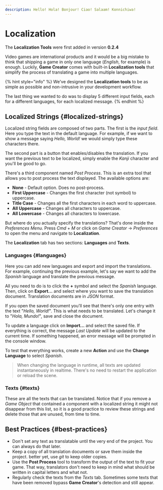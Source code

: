 ```yaml
---
description: Hello! Hola! Bonjour! Ciao! Salaam! Konnichiwa!
---
```


# Localization

The **Localization Tools** were first added in version **0.2.4**

Video games are international products and it would be a big mistake to think that shipping a game in only one language \(_English_, for example\) is enough. Luckily, **Game Creator** comes with built-in **Localization tools** that simplify the process of translating a game into multiple languages.

{% hint style="info" %}
We've designed the **Localization tools** to be as simple as possible and non-intrusive in your development workflow. 

The last thing we wanted to do was to display 5 different input fields, each for a different languages, for each localized message.
{% endhint %}

## Localized Strings {#localized-strings}

Localized string fields are composed of two parts. The first is the _input field_. Here you type the text in the default language. For example, if we want to show a message saying _Hello, World!_ we would simply type these characters there.

The second part is a button that enables/disables the translation. If you want the previous text to be localized, simply enable the _Kanji_ character and you'll be good to go.

There's a third component named _Post Process_. This is an extra tool that allows you to post process the text displayed. The available options are:

* **None** - Default option. Does no post-process.
* **First Uppercase** - Changes the first character \(not symbol\) to uppercase.
* **Title Case** - Changes all the first characters in each word to uppercase.
* **All Uppercase** - Changes all characters to uppercase.
* **All Lowercase** - Changes all characters to lowercase.

But where do you actually specify the translations? That's done inside the _Preferences Menu_. Press _Cmd_ + _M_ or click on _Game Creator_ -&gt; _Preferences_ to open the menu and navigate to **Localization**.

The **Localization** tab has two sections: **Languages** and **Texts**.

### Languages {#languages}

Here you can add new languages and export and import the translations. For example, continuing the previous example, let's say we want to add the _Spanish_ language and translate the previous message.

All you need to do is to click the **+** symbol and select the _Spanish_ language. Then, click on **Export...** and select where you want to save the translation document. Translation documents are in _JSON_ format.

If you open the saved document you'll see that there's only one entry with the text "_Hello, World!_". This is what needs to be translated. Let's change it to "_Hola, Mundo!_", save and close the document.

To update a language click on **Import...** and select the saved file. If everything is correct, the message _Last Update_ will be updated to the current time. If something happened, an error message will be prompted in the console window.

To test that everything works, create a new **Action** and use the **Change Language** to select _Spanish_.

> When changing the language in runtime, all texts are updated instantaneously in realtime. There's no need to restart the application or reload the scene.

### Texts {#texts}

These are all the texts that can be translated. Notice that if you remove a _Game Object_ that contained a component with a localized string it might not disappear from this list, so it is a good practice to review these strings and delete those that are unused, from time to time.

## Best Practices {#best-practices}

* Don't set any text as translatable until the very end of the project. You can always do that later.
* Keep a copy of all translation documents or save them inside the project. better yet, use _git_ to keep older copies.
* Use the **Post Process** tool to transform the output of the text to fit your game. That way, translators don't need to keep in mind what should be written in capital letters and what not.
* Regularly check the texts from the _Texts_ tab. Sometimes some texts that have been removed bypass **Game Creator**'s detection and still appear.

